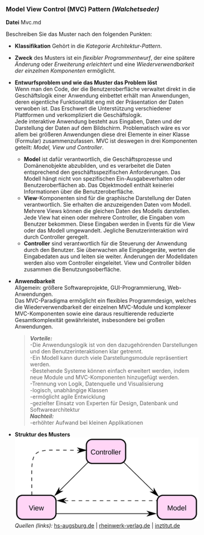 ﻿### Model View Control (MVC) Pattern _(Walchetseder)_
**Datei** Mvc.md  


Beschreiben Sie das Muster nach den folgenden Punkten:

- **Klassifikation** Gehört in die _Kategorie Architektur-Pattern_.
- **Zweck** des Musters ist ein _flexibler Programmentwurf_, der eine spätere _Änderung_ oder _Erweiterung erleichtert_ und eine _Wiederverwendbarkeit der einzelnen Komponenten_ ermöglicht.

- **Entwurfsproblem und wie das Muster das Problem löst**  
Wenn man den Code, der die Benutzeroberfläche verwaltet direkt in die Geschäftslogik einer Anwendung einbettet erhält man Anwendungen, deren eigentliche Funktionalität eng mit der Präsentation der Daten verwoben ist. Das Erschwert die Unterstützung verschiedener Plattformen und verkompliziert die Geschäftslogik.  
Jede interaktive Anwendung besteht aus Eingaben, Daten und der Darstellung der Daten auf dem Bildschirm. Problematisch wäre es vor allem bei größeren Anwendungen diese drei Elemente in einer Klasse (Formular) zusammenzufassen. MVC ist deswegen in drei Komponenten geteilt: *Model, View und Controller*.
  - **Model**  ist dafür verantwortlich, die Geschäftsprozesse und Domänenobjekte abzubilden, und es verarbeitet die Daten entsprechend den geschäftsspezifischen Anforderungen. Das Modell hängt nicht von spezifischen Ein-Ausgabeverhalten oder Benutzeroberflächen ab. Das Objektmodell enthält keinerlei Informationen über die Benutzeroberfläche.
  - **View**-Komponenten sind für die graphische Darstellung der Daten verantwortlich. Sie erhalten die anzuzeigenden Daten vom Modell. Mehrere Views können die gleichen Daten des Modells darstellen. Jede View hat einen oder mehrere Controller, die Eingaben vom Benutzer bekommen. Diese Eingaben werden in Events für die View oder das Modell umgewandelt. Jegliche Benutzerinteraktion wird durch Controller geregelt.
  - **Controller** sind verantwortlich für die Steuerung der Anwendung durch den Benutzer. Sie überwachen alle Eingabegeräte, werten die Eingabedaten aus und leiten sie weiter. Änderungen der Modelldaten werden also vom Controller eingeleitet. View und Controller bilden zusammen die Benutzungsoberfläche.
- **Anwendbarkeit**  
    Allgemein: größere  Softwareprojekte, GUI-Programmierung, Web-Anwendungen.  
  Das MVC-Paradigma ermöglicht ein flexibles Programmdesign, welches die Wiederverwendbarkeit der einzelnen MVC-Module und komplexer MVC-Komponenten sowie eine daraus resultierende reduzierte Gesamtkomplexität gewährleistet, insbesondere bei großen Anwendungen. 
   > _**Vorteile:**_  
    > -Die Anwendungslogik ist von den dazugehörenden Darstellungen und den Benutzerinteraktionen klar getrennt.  
-Ein Modell kann durch viele Darstellungsmodule repräsentiert werden.  
-Bestehende Systeme können einfach erweitert werden, indem neue Module und MVC-Komponenten hinzugefügt werden.  
-Trennung von Logik, Datenquelle und Visualisierung  
-logisch, unabhängige Klassen  
-ermöglicht agile Entwicklung  
-gezielter Einsatz von Experten für Design, Datenbank und Softwarearchitektur  
_**Nachteil:**_  
-erhöhter Aufwand bei kleinen Applikationen  


- **Struktur des Musters**  
![MVC_model](MVC_Model.png)  
*Quellen (links):*  [hs-augsburg.de](https://glossar.hs-augsburg.de/Model-View-Controller-Paradigma) | 
[rheinwerk-verlag.de](http://openbook.rheinwerk-verlag.de/oop/oop_kapitel_08_002.htm) | 
[inztitut.de](http://www.inztitut.de/blog/glossar/model-view-controller/)   
